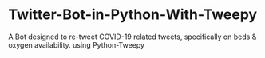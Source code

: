 # Twitter-Bot-in-Python-With-Tweepy
A Bot designed to re-tweet COVID-19 related tweets, specifically on beds &amp; oxygen availability. using Python-Tweepy
